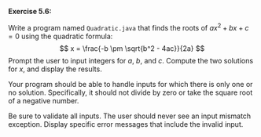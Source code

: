 **Exercise 5.6:**

Write a program named `Quadratic.java` that finds the roots of $ax^2 + bx + c = 0$ using the quadratic formula:
$$ x = \frac{-b \pm \sqrt{b^2 - 4ac}}{2a} $$
Prompt the user to input integers for $a$, $b$, and $c$.
Compute the two solutions for $x$, and display the results.

Your program should be able to handle inputs for which there is only one or no solution.
Specifically, it should not divide by zero or take the square root of a negative number.

Be sure to validate all inputs.
The user should never see an input mismatch exception.
Display specific error messages that include the invalid input.